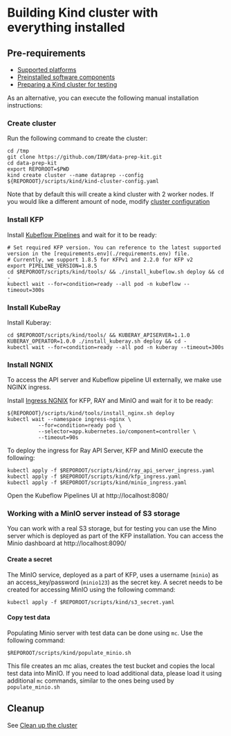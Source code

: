 # Building Kind cluster with everything installed

## Pre-requirements

- [Supported platforms](../kfp/doc/setup.md#kind_platforms)
- [Preinstalled software components](../kfp/doc/setup.md#kind)
- [Preparing a Kind cluster for testing](../kfp/doc/setup.md#installation)

As an alternative, you can execute the following manual installation instructions:

### Create cluster

Run the following command to create the cluster:

```shell
cd /tmp
git clone https://github.com/IBM/data-prep-kit.git
cd data-prep-kit
export REPOROOT=$PWD
kind create cluster --name dataprep --config ${REPOROOT}/scripts/kind/kind-cluster-config.yaml
```

Note that by default this will create a kind cluster with 2 worker nodes. If you would like a different
amount of node, modify [cluster configuration](../scripts/kind/kind-cluster-config.yaml)

### Install KFP

Install [Kubeflow Pipelines](https://www.kubeflow.org/docs/components/pipelines/v1/installation/standalone-deployment/#deploying-kubeflow-pipelines) and wait for it to be ready:

```shell
# Set required KFP version. You can reference to the latest supported version in the [requirements.env](./requirements.env) file.
# Currently, we support 1.8.5 for KFPv1 and 2.2.0 for KFP v2
export PIPELINE_VERSION=1.8.5
cd $REPOROOT/scripts/kind/tools/ && ./install_kubeflow.sh deploy && cd -
kubectl wait --for=condition=ready --all pod -n kubeflow --timeout=300s
```

### Install KubeRay

Install Kuberay:

```shell
cd $REPOROOT/scripts/kind/tools/ && KUBERAY_APISERVER=1.1.0 KUBERAY_OPERATOR=1.0.0 ./install_kuberay.sh deploy && cd -
kubectl wait --for=condition=ready --all pod -n kuberay --timeout=300s
```


### Install NGNIX

To access the API server and Kubeflow pipeline UI externally, we make use NGINX ingress.

Install [Ingress NGNIX](https://kind.sigs.k8s.io/docs/user/ingress/#ingress-nginx) for KFP, RAY and MinIO and wait for it to be ready:

```shell
${REPOROOT}/scripts/kind/tools/install_nginx.sh deploy
kubectl wait --namespace ingress-nginx \
          --for=condition=ready pod \
          --selector=app.kubernetes.io/component=controller \
          --timeout=90s
```

To deploy the ingress for Ray API Server, KFP and MinIO execute the following:
```shell
kubectl apply -f $REPOROOT/scripts/kind/ray_api_server_ingress.yaml
kubectl apply -f $REPOROOT/scripts/kind/kfp_ingress.yaml
kubectl apply -f $REPOROOT/scripts/kind/minio_ingress.yaml
```

Open the Kubeflow Pipelines UI at  http://localhost:8080/


### Working with a MinIO server instead of S3 storage
You can work with a real S3 storage, but for testing you can use the Mino server which is deployed as part of the KFP
installation. You can access the Minio dashboard at http://localhost:8090/

#### Create a secret
The MinIO service, deployed as a part of KFP, uses a username (`minio`) as an access_key/password (`minio123`)
as the secret key.
A secret needs to be created for accessing MinIO using the following command:

```shell
kubectl apply -f $REPOROOT/scripts/kind/s3_secret.yaml
```

#### Copy test data

Populating Minio server with test data can be done using `mc`. Use the following command:

```shell
$REPOROOT/scripts/kind/populate_minio.sh
```

This file creates an mc alias, creates the test bucket and copies the local test data into MinIO. If you need
to load additional data, please load it using additional `mc` commands, similar to the ones being
used by `populate_minio.sh`


## Cleanup
See [Clean up the cluster](../kfp/doc/setup.md#cleanup)
